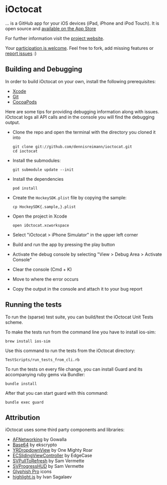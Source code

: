 # iOctocat

… is a GitHub app for your iOS devices (iPad, iPhone and iPod Touch).
It is open source and [available on the App Store](http://itunes.com/apps/ioctocat)

For further information visit the [project website](http://dennisreimann.github.com/ioctocat).

Your [participation is welcome](https://github.com/dennisreimann/ioctocat/contributors).
Feel free to fork, add missing features or
[report issues](http://github.com/dennisreimann/ioctocat/issues) :)

## Building and Debugging

In order to build iOctocat on your own, install the following prerequisites:

  * [Xcode](https://developer.apple.com/xcode/)
  * [Git](http://git-scm.com/)
  * [CocoaPods](http://cocoapods.org/)

Here are some tips for providing debugging information along with issues.
iOctocat logs all API calls and in the console you will find the debugging output.

  * Clone the repo and open the terminal with the directory you cloned it into

        git clone git://github.com/dennisreimann/ioctocat.git
        cd ioctocat

  * Install the submodules:

        git submodule update --init

  * Install the dependencies

        pod install

  * Create the `HockeySDK.plist` file by copying the sample:

        cp HockeySDK{.sample,}.plist

  * Open the project in Xcode

        open iOctocat.xcworkspace

  * Select "iOctocat > iPhone Simulator" in the upper left corner
  * Build and run the app by pressing the play button
  * Activate the debug console by selecting "View > Debug Area > Activate Console"
  * Clear the console (Cmd + K)
  * Move to where the error occurs
  * Copy the output in the console and attach it to your bug report

## Running the tests

To run the (sparse) test suite, you can build/test the iOctocat Unit Tests scheme.

To make the tests run from the command line you have to install ios-sim:

    brew install ios-sim

Use this command to run the tests from the iOctocat directory:

    TestScripts/run_tests_from_cli.rb

To run the tests on every file change, you can install Guard and its accompanying
ruby gems via Bundler:

    bundle install

After that you can start guard with this command:

    bundle exec guard

## Attribution

iOctocat uses some third party components and libraries:

  * [AFNetworking](https://github.com/AFNetworking/AFNetworking) by Gowalla
  * [Base64](https://github.com/ekscrypto/Base64) by ekscrypto
  * [YRDropdownView](https://github.com/onemightyroar/YRDropdownView) by One Mighty Roar
  * [ECSlidingViewController](https://github.com/edgecase/ECSlidingViewController) by EdgeCase
  * [SVPullToRefresh](https://github.com/samvermette/SVPullToRefresh) by Sam Vermette
  * [SVProgressHUD](https://github.com/samvermette/SVProgressHUD) by Sam Vermette
  * [Glyphish Pro](http://glyphish.com/) icons
  * [highlight.js](http://highlightjs.org/) by Ivan Sagalaev
